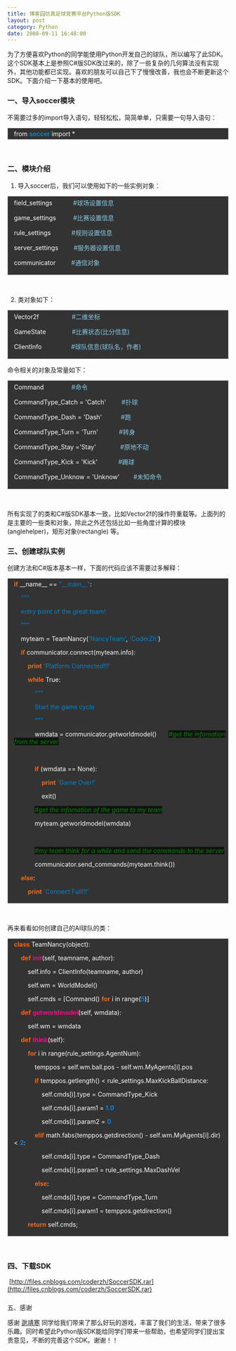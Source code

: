 ```yaml
---
title: 博客园仿真足球竞赛平台Python版SDK
layout: post
category: Python
date: 2008-09-11 16:48:00
---
```


为了方便喜欢Python的同学能使用Python开发自己的球队，所以编写了此SDK。这个SDK基本上是参照C#版SDK改过来的，除了一些复杂的几何算法没有实现外，其他功能都已实现。喜欢的朋友可以自己下了慢慢改善，我也会不断更新这个SDK。下面介绍一下基本的使用吧。

### 一、导入soccer模块

不需要过多的import导入语句，轻轻松松，简简单单，只需要一句导入语句：

<div style="border: 1px solid #cccccc; padding: 4px 5px 4px 14px; background-color: #333333; color: #ffffff;">from <span style="color: #0e84b5; font-weight: bold;">soccer</span> import *</div>

&nbsp;

### 二、模块介绍

1. 导入soccer后，我们可以使用如下的一些实例对象：

<div style="border: 1px solid #cccccc; padding: 4px 5px 4px 14px; background-color: #333333; color: #ffffff;"><span style="color: #ffffff;">field_settings</span><span style="color: #ffffff;">&nbsp;&nbsp;&nbsp;&nbsp;&nbsp;&nbsp;&nbsp;&nbsp;&nbsp;&nbsp;&nbsp; </span><span style="color: #87ceeb;">#球场设置信息</span>

<span style="color: #ffffff;">game_settings</span><span style="color: #ffffff;">&nbsp;&nbsp;&nbsp;&nbsp;&nbsp;&nbsp;&nbsp;&nbsp;&nbsp; </span><span style="color: #87ceeb;">#比赛设置信息</span>

<span style="color: #ffffff;">rule_settings</span><span style="color: #ffffff;">&nbsp;&nbsp;&nbsp;&nbsp;&nbsp;&nbsp;&nbsp;&nbsp;&nbsp;&nbsp;&nbsp; </span><span style="color: #87ceeb;">#规则设置信息</span>

<span style="color: #ffffff;">server_settings</span><span style="color: #ffffff;">&nbsp;&nbsp;&nbsp;&nbsp;&nbsp;&nbsp;&nbsp;&nbsp; </span><span style="color: #87ceeb;">#服务器设置信息</span>

<span style="color: #ffffff;">communicator</span><span style="color: #ffffff;">&nbsp;&nbsp;&nbsp;&nbsp;&nbsp;&nbsp;&nbsp;&nbsp; </span><span style="color: #87ceeb;">#通信对象</span></div>

&nbsp;

2. 类对象如下：

<div style="border: 1px solid #cccccc; padding: 4px 5px 4px 14px; background-color: #333333; color: #ffffff;"><span style="color: #ffffff;">Vector2f</span><span style="color: #ffffff;">&nbsp;&nbsp;&nbsp;&nbsp;&nbsp;&nbsp;&nbsp;&nbsp;&nbsp;&nbsp;&nbsp;&nbsp;&nbsp;&nbsp;&nbsp;&nbsp;&nbsp;&nbsp; </span><span style="color: #87ceeb;">#二维坐标</span>

<span style="color: #ffffff;">GameState</span><span style="color: #ffffff;">&nbsp;&nbsp;&nbsp;&nbsp;&nbsp;&nbsp;&nbsp;&nbsp;&nbsp;&nbsp;&nbsp;&nbsp;&nbsp;&nbsp; </span><span style="color: #87ceeb;">#比赛状态(比分信息)</span>

<span style="color: #ffffff;">ClientInfo</span><span style="color: #ffffff;">&nbsp;&nbsp;&nbsp;&nbsp;&nbsp;&nbsp;&nbsp;&nbsp;&nbsp;&nbsp;&nbsp;&nbsp;&nbsp;&nbsp;&nbsp;&nbsp; </span><span style="color: #87ceeb;">#球队信息(球队名，作者)</span></div>

命令相关的对象及常量如下：

<div style="border: 1px solid #cccccc; padding: 4px 5px 4px 14px; background-color: #333333; color: #ffffff;"><span style="color: #ffffff;">Command</span><span style="color: #ffffff;">&nbsp;&nbsp;&nbsp;&nbsp;&nbsp;&nbsp;&nbsp;&nbsp;&nbsp;&nbsp;&nbsp;&nbsp;&nbsp;&nbsp;&nbsp; </span><span style="color: #87ceeb;">#命令</span>

<span style="color: #ffffff;">CommandType_Catch</span> <span style="color: #ffffff;">=</span> <span style="color: #ffffff;">'Catch'</span><span style="color: #ffffff;">&nbsp;&nbsp;&nbsp;&nbsp;&nbsp;&nbsp;&nbsp;&nbsp; </span><span style="color: #87ceeb;">#扑球</span>

<span style="color: #ffffff;">CommandType_Dash</span> <span style="color: #ffffff;">=</span> <span style="color: #ffffff;">'Dash'</span><span style="color: #ffffff;">&nbsp;&nbsp;&nbsp;&nbsp;&nbsp;&nbsp;&nbsp;&nbsp;&nbsp;&nbsp; </span><span style="color: #87ceeb;">#跑</span>

<span style="color: #ffffff;">CommandType_Turn</span> <span style="color: #ffffff;">=</span> <span style="color: #ffffff;">'Turn'</span><span style="color: #ffffff;">&nbsp;&nbsp;&nbsp;&nbsp;&nbsp;&nbsp;&nbsp;&nbsp;&nbsp;&nbsp;&nbsp; </span><span style="color: #87ceeb;">#转身</span>

<span style="color: #ffffff;">CommandType_Stay</span> <span style="color: #ffffff;">=</span><span style="color: #ffffff;">'Stay'</span><span style="color: #ffffff;">&nbsp;&nbsp;&nbsp;&nbsp;&nbsp;&nbsp;&nbsp;&nbsp;&nbsp;&nbsp;&nbsp;&nbsp;&nbsp; </span><span style="color: #87ceeb;">#原地不动</span>

<span style="color: #ffffff;">CommandType_Kick</span> <span style="color: #ffffff;">=</span>&nbsp;<span style="color: #ffffff;">'Kick'</span><span style="color: #ffffff;">&nbsp;&nbsp;&nbsp;&nbsp;&nbsp;&nbsp;&nbsp;&nbsp;&nbsp;&nbsp;&nbsp; </span><span style="color: #87ceeb;">#踢球</span>

<span style="color: #ffffff;">CommandType_Unknow</span> <span style="color: #ffffff;">=</span> <span style="color: #ffffff;">'Unknow'</span><span style="color: #ffffff;">&nbsp;&nbsp;&nbsp;&nbsp;&nbsp;&nbsp;&nbsp; </span><span style="color: #87ceeb;">#未知命令</span></div>

&nbsp;

所有实现了的类和C#版SDK基本一致，比如Vector2f的操作符重载等。上面列的是主要的一些类和对象，除此之外还包括比如一些角度计算的模块(anglehelper)，矩形对象(rectangle) 等。

### 三、创建球队实例

创建方法和C#版本基本一样，下面的代码应该不需要过多解释：

<div style="border: 1px solid #cccccc; padding: 4px 5px 4px 14px; background-color: #333333; color: #ffffff;"><span style="color: #fb660a; font-weight: bold;">if</span> <span style="color: #ffffff;">__name__</span> <span style="color: #ffffff;">==</span> <span style="color: #0086d2;">"__main__"</span><span style="color: #ffffff;">:</span>

<span style="color: #ffffff;">&nbsp;&nbsp;&nbsp; </span><span style="color: #0086d2;">"""</span>

<span style="color: #0086d2;">&nbsp;&nbsp;&nbsp; entry point of the great team!</span>

<span style="color: #0086d2;">&nbsp;&nbsp;&nbsp; """</span>

<span style="color: #ffffff;">&nbsp;&nbsp;&nbsp; </span><span style="color: #ffffff;">myteam</span> <span style="color: #ffffff;">=</span> <span style="color: #ffffff;">TeamNancy</span><span style="color: #ffffff;">(</span><span style="color: #0086d2;">'NancyTeam'</span><span style="color: #ffffff;">,</span> <span style="color: #0086d2;">'CoderZh'</span><span style="color: #ffffff;">)</span>

<span style="color: #ffffff;">&nbsp;&nbsp;&nbsp; </span><span style="color: #fb660a; font-weight: bold;">if</span> <span style="color: #ffffff;">communicator</span><span style="color: #ffffff;">.</span><span style="color: #ffffff;">connect</span><span style="color: #ffffff;">(</span><span style="color: #ffffff;">myteam</span><span style="color: #ffffff;">.</span><span style="color: #ffffff;">info</span><span style="color: #ffffff;">):</span>

<span style="color: #ffffff;">&nbsp;&nbsp;&nbsp;&nbsp;&nbsp;&nbsp;&nbsp; </span><span style="color: #fb660a; font-weight: bold;">print</span> <span style="color: #0086d2;">'Platform Connected!!!'</span>

<span style="color: #ffffff;">&nbsp;&nbsp;&nbsp;&nbsp;&nbsp;&nbsp;&nbsp; </span><span style="color: #fb660a; font-weight: bold;">while</span> <span style="color: #ffffff;">True</span><span style="color: #ffffff;">:</span>

<span style="color: #ffffff;">&nbsp;&nbsp;&nbsp;&nbsp;&nbsp;&nbsp;&nbsp;&nbsp;&nbsp;&nbsp;&nbsp; </span><span style="color: #0086d2;">"""</span>

<span style="color: #0086d2;">&nbsp;&nbsp;&nbsp;&nbsp;&nbsp;&nbsp;&nbsp;&nbsp;&nbsp;&nbsp;&nbsp; Start the game cycle</span>

<span style="color: #0086d2;">&nbsp;&nbsp;&nbsp;&nbsp;&nbsp;&nbsp;&nbsp;&nbsp;&nbsp;&nbsp;&nbsp; """</span>

<span style="color: #ffffff;">&nbsp;&nbsp;&nbsp;&nbsp;&nbsp;&nbsp;&nbsp;&nbsp;&nbsp;&nbsp;&nbsp; </span><span style="color: #ffffff;">wmdata</span> <span style="color: #ffffff;">=</span> <span style="color: #ffffff;">communicator</span><span style="color: #ffffff;">.</span><span style="color: #ffffff;">getworldmodel</span><span style="color: #ffffff;">()</span><span style="color: #ffffff;">&nbsp;&nbsp;&nbsp;&nbsp;&nbsp;&nbsp; </span><span style="color: #008800; font-style: italic; background-color: #0f140f;">#get the infomation from the server</span>

<span style="color: #ffffff;">&nbsp;&nbsp;&nbsp;&nbsp;&nbsp;&nbsp;&nbsp;&nbsp;&nbsp;&nbsp; </span>

<span style="color: #ffffff;">&nbsp;&nbsp;&nbsp;&nbsp;&nbsp;&nbsp;&nbsp;&nbsp;&nbsp;&nbsp;&nbsp; </span><span style="color: #fb660a; font-weight: bold;">if</span> <span style="color: #ffffff;">(</span><span style="color: #ffffff;">wmdata</span> <span style="color: #ffffff;">==</span> <span style="color: #ffffff;">None</span><span style="color: #ffffff;">):</span>

<span style="color: #ffffff;">&nbsp;&nbsp;&nbsp;&nbsp;&nbsp;&nbsp;&nbsp;&nbsp;&nbsp;&nbsp;&nbsp;&nbsp;&nbsp;&nbsp;&nbsp; </span><span style="color: #fb660a; font-weight: bold;">print</span> <span style="color: #0086d2;">'Game Over!'</span>

<span style="color: #ffffff;">&nbsp;&nbsp;&nbsp;&nbsp;&nbsp;&nbsp;&nbsp;&nbsp;&nbsp;&nbsp;&nbsp;&nbsp;&nbsp;&nbsp;&nbsp; </span><span style="color: #ffffff;">exit</span><span style="color: #ffffff;">()</span>

<span style="color: #ffffff;">&nbsp;&nbsp;&nbsp;&nbsp;&nbsp;&nbsp;&nbsp;&nbsp;&nbsp;&nbsp;&nbsp; </span><span style="color: #008800; font-style: italic; background-color: #0f140f;">#get the infomation of the game to my team</span>

<span style="color: #ffffff;">&nbsp;&nbsp;&nbsp;&nbsp;&nbsp;&nbsp;&nbsp;&nbsp;&nbsp;&nbsp;&nbsp; </span><span style="color: #ffffff;">myteam</span><span style="color: #ffffff;">.</span><span style="color: #ffffff;">getworldmodel</span><span style="color: #ffffff;">(</span><span style="color: #ffffff;">wmdata</span><span style="color: #ffffff;">)</span>

<span style="color: #ffffff;">&nbsp;&nbsp;&nbsp;&nbsp;&nbsp;&nbsp;&nbsp;&nbsp;&nbsp;&nbsp; </span>

<span style="color: #ffffff;">&nbsp;&nbsp;&nbsp;&nbsp;&nbsp;&nbsp;&nbsp;&nbsp;&nbsp;&nbsp;&nbsp; </span><span style="color: #008800; font-style: italic; background-color: #0f140f;">#my team think for a while and send the commands to the server</span>

<span style="color: #ffffff;">&nbsp;&nbsp;&nbsp;&nbsp;&nbsp;&nbsp;&nbsp;&nbsp;&nbsp;&nbsp;&nbsp; </span><span style="color: #ffffff;">communicator</span><span style="color: #ffffff;">.</span><span style="color: #ffffff;">send_commands</span><span style="color: #ffffff;">(</span><span style="color: #ffffff;">myteam</span><span style="color: #ffffff;">.</span><span style="color: #ffffff;">think</span><span style="color: #ffffff;">())</span>

<span style="color: #ffffff;">&nbsp;&nbsp;&nbsp; </span><span style="color: #fb660a; font-weight: bold;">else</span><span style="color: #ffffff;">:</span>

<span style="color: #ffffff;">&nbsp;&nbsp;&nbsp;&nbsp;&nbsp;&nbsp;&nbsp; </span><span style="color: #fb660a; font-weight: bold;">print</span> <span style="color: #0086d2;">'Connect Fail!!!'</span></div>

&nbsp;

再来看看如何创建自己的AI球队的类：

<div style="border: 1px solid #cccccc; padding: 4px 5px 4px 14px; background-color: #333333; color: #ffffff;"><span style="color: #fb660a; font-weight: bold;">class</span> <span style="color: #ffffff;">TeamNancy</span><span style="color: #ffffff;">(</span><span style="color: #ffffff;">object</span><span style="color: #ffffff;">):</span>

<span style="color: #ffffff;">&nbsp;&nbsp;&nbsp; </span><span style="color: #fb660a; font-weight: bold;">def</span> <span style="color: #ff0086; font-weight: bold;">__init__</span><span style="color: #ffffff;">(</span><span style="color: #ffffff;">self</span><span style="color: #ffffff;">,</span> <span style="color: #ffffff;">teamname</span><span style="color: #ffffff;">,</span> <span style="color: #ffffff;">author</span><span style="color: #ffffff;">):</span>

<span style="color: #ffffff;">&nbsp;&nbsp;&nbsp;&nbsp;&nbsp;&nbsp;&nbsp; </span><span style="color: #ffffff;">self</span><span style="color: #ffffff;">.</span><span style="color: #ffffff;">info</span> <span style="color: #ffffff;">=</span> <span style="color: #ffffff;">ClientInfo</span><span style="color: #ffffff;">(</span><span style="color: #ffffff;">teamname</span><span style="color: #ffffff;">,</span> <span style="color: #ffffff;">author</span><span style="color: #ffffff;">)</span>

<span style="color: #ffffff;">&nbsp;&nbsp;&nbsp;&nbsp;&nbsp;&nbsp;&nbsp; </span><span style="color: #ffffff;">self</span><span style="color: #ffffff;">.</span><span style="color: #ffffff;">wm</span> <span style="color: #ffffff;">=</span> <span style="color: #ffffff;">WorldModel</span><span style="color: #ffffff;">()</span>

<span style="color: #ffffff;">&nbsp;&nbsp;&nbsp;&nbsp;&nbsp;&nbsp;&nbsp; </span><span style="color: #ffffff;">self</span><span style="color: #ffffff;">.</span><span style="color: #ffffff;">cmds</span> <span style="color: #ffffff;">=</span> <span style="color: #ffffff;">[</span><span style="color: #ffffff;">Command</span><span style="color: #ffffff;">()</span> <span style="color: #fb660a; font-weight: bold;">for</span> <span style="color: #ffffff;">i</span> <span style="color: #ffffff;">in</span> <span style="color: #ffffff;">range</span><span style="color: #ffffff;">(</span><span style="color: #0086f7; font-weight: bold;">5</span><span style="color: #ffffff;">)]</span>

<span style="color: #ffffff;">&nbsp;&nbsp;&nbsp; </span><span style="color: #fb660a; font-weight: bold;">def</span> <span style="color: #ff0086; font-weight: bold;">getworldmodel</span><span style="color: #ffffff;">(</span><span style="color: #ffffff;">self</span><span style="color: #ffffff;">,</span> <span style="color: #ffffff;">wmdata</span><span style="color: #ffffff;">):</span>

<span style="color: #ffffff;">&nbsp;&nbsp;&nbsp;&nbsp;&nbsp;&nbsp;&nbsp; </span><span style="color: #ffffff;">self</span><span style="color: #ffffff;">.</span><span style="color: #ffffff;">wm</span> <span style="color: #ffffff;">=</span> <span style="color: #ffffff;">wmdata</span>

<span style="color: #ffffff;">&nbsp;&nbsp;&nbsp; </span><span style="color: #fb660a; font-weight: bold;">def</span> <span style="color: #ff0086; font-weight: bold;">think</span><span style="color: #ffffff;">(</span><span style="color: #ffffff;">self</span><span style="color: #ffffff;">):</span>

<span style="color: #ffffff;">&nbsp;&nbsp;&nbsp;&nbsp;&nbsp;&nbsp;&nbsp; </span><span style="color: #fb660a; font-weight: bold;">for</span> <span style="color: #ffffff;">i</span> <span style="color: #ffffff;">in</span> <span style="color: #ffffff;">range</span><span style="color: #ffffff;">(</span><span style="color: #ffffff;">rule_settings</span><span style="color: #ffffff;">.</span><span style="color: #ffffff;">AgentNum</span><span style="color: #ffffff;">):</span>

<span style="color: #ffffff;">&nbsp;&nbsp;&nbsp;&nbsp;&nbsp;&nbsp;&nbsp;&nbsp;&nbsp;&nbsp;&nbsp; </span><span style="color: #ffffff;">temppos</span> <span style="color: #ffffff;">=</span> <span style="color: #ffffff;">self</span><span style="color: #ffffff;">.</span><span style="color: #ffffff;">wm</span><span style="color: #ffffff;">.</span><span style="color: #ffffff;">ball</span><span style="color: #ffffff;">.</span><span style="color: #ffffff;">pos</span> <span style="color: #ffffff;">-</span> <span style="color: #ffffff;">self</span><span style="color: #ffffff;">.</span><span style="color: #ffffff;">wm</span><span style="color: #ffffff;">.</span><span style="color: #ffffff;">MyAgents</span><span style="color: #ffffff;">[</span><span style="color: #ffffff;">i</span><span style="color: #ffffff;">]</span><span style="color: #ffffff;">.</span><span style="color: #ffffff;">pos</span>

<span style="color: #ffffff;">&nbsp;&nbsp;&nbsp;&nbsp;&nbsp;&nbsp;&nbsp;&nbsp;&nbsp;&nbsp;&nbsp; </span><span style="color: #fb660a; font-weight: bold;">if</span> <span style="color: #ffffff;">temppos</span><span style="color: #ffffff;">.</span><span style="color: #ffffff;">getlength</span><span style="color: #ffffff;">()</span> <span style="color: #ffffff;">&lt;</span> <span style="color: #ffffff;">rule_settings</span><span style="color: #ffffff;">.</span><span style="color: #ffffff;">MaxKickBallDistance</span><span style="color: #ffffff;">:</span>

<span style="color: #ffffff;">&nbsp;&nbsp;&nbsp;&nbsp;&nbsp;&nbsp;&nbsp;&nbsp;&nbsp;&nbsp;&nbsp;&nbsp;&nbsp;&nbsp;&nbsp; </span><span style="color: #ffffff;">self</span><span style="color: #ffffff;">.</span><span style="color: #ffffff;">cmds</span><span style="color: #ffffff;">[</span><span style="color: #ffffff;">i</span><span style="color: #ffffff;">]</span><span style="color: #ffffff;">.</span><span style="color: #ffffff;">type</span> <span style="color: #ffffff;">=</span> <span style="color: #ffffff;">CommandType_Kick</span>

<span style="color: #ffffff;">&nbsp;&nbsp;&nbsp;&nbsp;&nbsp;&nbsp;&nbsp;&nbsp;&nbsp;&nbsp;&nbsp;&nbsp;&nbsp;&nbsp;&nbsp; </span><span style="color: #ffffff;">self</span><span style="color: #ffffff;">.</span><span style="color: #ffffff;">cmds</span><span style="color: #ffffff;">[</span><span style="color: #ffffff;">i</span><span style="color: #ffffff;">]</span><span style="color: #ffffff;">.</span><span style="color: #ffffff;">param1</span> <span style="color: #ffffff;">=</span> <span style="color: #0086f7; font-weight: bold;">1.0</span>

<span style="color: #ffffff;">&nbsp;&nbsp;&nbsp;&nbsp;&nbsp;&nbsp;&nbsp;&nbsp;&nbsp;&nbsp;&nbsp;&nbsp;&nbsp;&nbsp;&nbsp; </span><span style="color: #ffffff;">self</span><span style="color: #ffffff;">.</span><span style="color: #ffffff;">cmds</span><span style="color: #ffffff;">[</span><span style="color: #ffffff;">i</span><span style="color: #ffffff;">]</span><span style="color: #ffffff;">.</span><span style="color: #ffffff;">param2</span> <span style="color: #ffffff;">=</span> <span style="color: #0086f7; font-weight: bold;">0</span>

<span style="color: #ffffff;">&nbsp;&nbsp;&nbsp;&nbsp;&nbsp;&nbsp;&nbsp;&nbsp;&nbsp;&nbsp;&nbsp; </span><span style="color: #fb660a; font-weight: bold;">elif</span> <span style="color: #ffffff;">math</span><span style="color: #ffffff;">.</span><span style="color: #ffffff;">fabs</span><span style="color: #ffffff;">(</span><span style="color: #ffffff;">temppos</span><span style="color: #ffffff;">.</span><span style="color: #ffffff;">getdirection</span><span style="color: #ffffff;">()</span> <span style="color: #ffffff;">-</span> <span style="color: #ffffff;">self</span><span style="color: #ffffff;">.</span><span style="color: #ffffff;">wm</span><span style="color: #ffffff;">.</span><span style="color: #ffffff;">MyAgents</span><span style="color: #ffffff;">[</span><span style="color: #ffffff;">i</span><span style="color: #ffffff;">]</span><span style="color: #ffffff;">.</span><span style="color: #ffffff;">dir</span><span style="color: #ffffff;">)</span> <span style="color: #ffffff;">&lt;</span> <span style="color: #0086f7; font-weight: bold;">2</span><span style="color: #ffffff;">:</span>

<span style="color: #ffffff;">&nbsp;&nbsp;&nbsp;&nbsp;&nbsp;&nbsp;&nbsp;&nbsp;&nbsp;&nbsp;&nbsp;&nbsp;&nbsp;&nbsp;&nbsp; </span><span style="color: #ffffff;">self</span><span style="color: #ffffff;">.</span><span style="color: #ffffff;">cmds</span><span style="color: #ffffff;">[</span><span style="color: #ffffff;">i</span><span style="color: #ffffff;">]</span><span style="color: #ffffff;">.</span><span style="color: #ffffff;">type</span> <span style="color: #ffffff;">=</span> <span style="color: #ffffff;">CommandType_Dash</span>

<span style="color: #ffffff;">&nbsp;&nbsp;&nbsp;&nbsp;&nbsp;&nbsp;&nbsp;&nbsp;&nbsp;&nbsp;&nbsp;&nbsp;&nbsp;&nbsp;&nbsp; </span><span style="color: #ffffff;">self</span><span style="color: #ffffff;">.</span><span style="color: #ffffff;">cmds</span><span style="color: #ffffff;">[</span><span style="color: #ffffff;">i</span><span style="color: #ffffff;">]</span><span style="color: #ffffff;">.</span><span style="color: #ffffff;">param1</span> <span style="color: #ffffff;">=</span> <span style="color: #ffffff;">rule_settings</span><span style="color: #ffffff;">.</span><span style="color: #ffffff;">MaxDashVel</span>

<span style="color: #ffffff;">&nbsp;&nbsp;&nbsp;&nbsp;&nbsp;&nbsp;&nbsp;&nbsp;&nbsp;&nbsp;&nbsp; </span><span style="color: #fb660a; font-weight: bold;">else</span><span style="color: #ffffff;">:</span>

<span style="color: #ffffff;">&nbsp;&nbsp;&nbsp;&nbsp;&nbsp;&nbsp;&nbsp;&nbsp;&nbsp;&nbsp;&nbsp;&nbsp;&nbsp;&nbsp;&nbsp; </span><span style="color: #ffffff;">self</span><span style="color: #ffffff;">.</span><span style="color: #ffffff;">cmds</span><span style="color: #ffffff;">[</span><span style="color: #ffffff;">i</span><span style="color: #ffffff;">]</span><span style="color: #ffffff;">.</span><span style="color: #ffffff;">type</span> <span style="color: #ffffff;">=</span> <span style="color: #ffffff;">CommandType_Turn</span>

<span style="color: #ffffff;">&nbsp;&nbsp;&nbsp;&nbsp;&nbsp;&nbsp;&nbsp;&nbsp;&nbsp;&nbsp;&nbsp;&nbsp;&nbsp;&nbsp;&nbsp; </span><span style="color: #ffffff;">self</span><span style="color: #ffffff;">.</span><span style="color: #ffffff;">cmds</span><span style="color: #ffffff;">[</span><span style="color: #ffffff;">i</span><span style="color: #ffffff;">]</span><span style="color: #ffffff;">.</span><span style="color: #ffffff;">param1</span> <span style="color: #ffffff;">=</span> <span style="color: #ffffff;">temppos</span><span style="color: #ffffff;">.</span><span style="color: #ffffff;">getdirection</span><span style="color: #ffffff;">()</span>

<span style="color: #ffffff;">&nbsp;&nbsp;&nbsp;&nbsp;&nbsp;&nbsp;&nbsp; </span><span style="color: #fb660a; font-weight: bold;">return</span> <span style="color: #ffffff;">self</span><span style="color: #ffffff;">.</span><span style="color: #ffffff;">cmds</span><span style="color: #ffffff;">;</span></div>

&nbsp;

### 四、下载SDK

&nbsp;[http://files.cnblogs.com/coderzh/SoccerSDK.rar](http://files.cnblogs.com/coderzh/SoccerSDK.rar)

### 
五、感谢

感谢 [逖靖寒](http://www.cnblogs.com/gpcuster/) 同学给我们带来了那么好玩的游戏，丰富了我们的生活，带来了很多乐趣。同时希望此Python版SDK能给同学们带来一些帮助，也希望同学们提出宝贵意见，不断的完善这个SDK。谢谢！！
